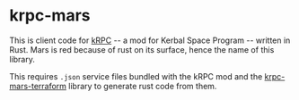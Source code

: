 # krpc-mars

This is client code for [kRPC] -- a mod for Kerbal Space Program -- written in Rust. Mars is red because of rust on its surface, hence the name of this library.

This requires `.json` service files bundled with the kRPC mod and the [krpc-mars-terraform] library to generate rust code from them.

[kRPC]: https://github.com/krpc/krpc
[krpc-mars-terraform]: https://github.com/Cahu/krpc-mars-terraform
